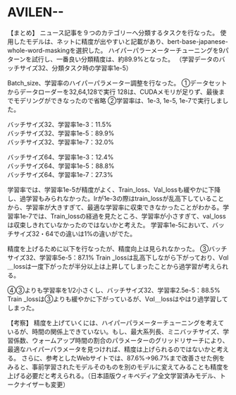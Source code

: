 # AVILEN--
【まとめ】
ニュース記事を９つのカテゴリーへ分類するタスクを行なった。
使用したモデルは、ネットに精度が出やすいと記載があり、bert-base-japanese-whole-word-maskingを選択した。
ハイパーパラーメーターチューニングを9パターンを試行し、一番良い分類精度は、約89.9%となった。 （学習データのバッチサイズ32、分類タスク時の学習率1e-5）

Batch_size、学習率のハイパーパラメーター調整を行なった。
①データセットからデータローダーを32,64,128で実行
128は、CUDAメモリが足りず、最後までモデリングができなったので省略
②学習率は、1e-3, 1e-5, 1e-7で実行しました。

バッチサイズ32、学習率1e-3：11.5%  
バッチサイズ32、学習率1e-5：89.9%  
バッチサイズ32、学習率1e-7：32.0%   
  
バッチサイズ64、学習率1e-3：12.4%  
バッチサイズ64、学習率1e-5：88.8%  
バッチサイズ64、学習率1e-7：27.3%  

学習率では、学習率1e-5が精度がよく、Train_loss、Val_lossも緩やかに下降し、過学習もみられなかった。lrが1e-3の際はtrain_lossが乱高下していることから、学習率が大きすぎて、最適な学習率に収束できなかったことがわかる。学習率1e-7では、Train_lossの経過を見たところ、学習率が小さすぎて、val_lossは収束しきれていなかったのではないかと考えた。
学習率1e-5において、バッチサイズ32・64での違いは1%の違いがでた。

精度を上げるために以下を行なったが、精度向上は見られなかった。
③バッチサイズ32、学習率5e-5：87.1% 
Train _lossは乱高下しながら下がっており、Vαl＿lossは一度下がったが半分以上は上昇してしまったことから過学習が考えられる。

④③よりも学習率を1/2小さくし、バッチサイズ32、学習率2.5e-5：88.5%
Train _lossは③よりも緩やかに下がっているが、Vαl＿lossはやはり過学習してしまった。

【考察】
精度を上げていくには、ハイパーパラメーターチューニングを考えているが、時間の関係上できていない。もし、最大系列長、ミニバッチサイズ、学習係数、ウォームアップ時間の割合のパラメーターのグリッドリサーチにより、最適なハイパーパラメータを見つければ、精度は上げられるのではないかと考える。
さらに、参考としたWebサイトでは、87.6%→96.7%まで改善させた例をみると、事前学習されたモデルそのものを別のモデルに変えてみることも精度を上げる必要だと考えられる。（日本語版ウィキペディア全文学習済みモデル、トークナイザーも変更）
